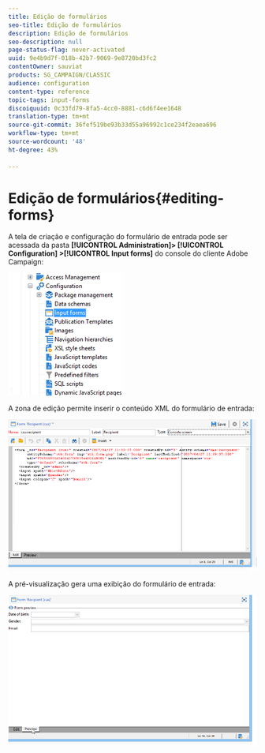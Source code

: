 ```yaml
---
title: Edição de formulários
seo-title: Edição de formulários
description: Edição de formulários
seo-description: null
page-status-flag: never-activated
uuid: 9e4b9d7f-018b-42b7-9069-9e8720bd3fc2
contentOwner: sauviat
products: SG_CAMPAIGN/CLASSIC
audience: configuration
content-type: reference
topic-tags: input-forms
discoiquuid: 0c33fd79-8fa5-4cc0-8881-c6d6f4ee1648
translation-type: tm+mt
source-git-commit: 36fef519be93b33d55a96992c1ce234f2eaea696
workflow-type: tm+mt
source-wordcount: '48'
ht-degree: 43%

---
```



# Edição de formulários{#editing-forms}

A tela de criação e configuração do formulário de entrada pode ser acessada da pasta **[!UICONTROL Administration]> [!UICONTROL Configuration] >[!UICONTROL Input forms]** do console do cliente Adobe Campaign:

![](assets/d_ncs_integration_form_arbo.png)

A zona de edição permite inserir o conteúdo XML do formulário de entrada:

![](assets/d_ncs_integration_form_edit.png)

A pré-visualização gera uma exibição do formulário de entrada:

![](assets/d_ncs_integration_form_preview.png)

